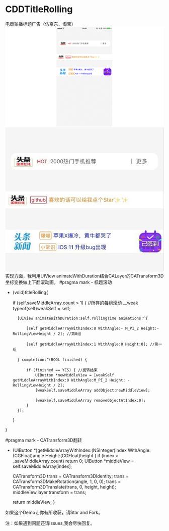 # CDDTitleRolling
电商轮播标题广告（仿京东、淘宝）
![项目效果图](https://github.com/KeenTeam1990/KTTitleRolling/blob/master/CDDTitleRolling/pic/55.gif) 
![项目结构图](https://github.com/KeenTeam1990/KTTitleRolling/blob/master/CDDTitleRolling/pic/11.jpg)
实现方面，我利用UIView animateWithDuration结合CALayer的CATransform3D坐标变换做上下翻滚动画。
#pragma mark - 标题滚动
- (void)titleRolling{
    
    if (self.saveMiddleArray.count > 1) { //所存的每组滚动
        __weak typeof(self)weakSelf = self;
        
        [UIView animateWithDuration:self.rollingTime animations:^{
            
            [self getMiddleArrayWithIndex:0 WithAngle:- M_PI_2 Height:- RollingViewHeight / 2]; //第0组
            
            [self getMiddleArrayWithIndex:1 WithAngle:0 Height:0]; //第一组
            
        } completion:^(BOOL finished) {
            
            if (finished == YES) { //旋转结束
                UIButton *newMiddleView = [weakSelf getMiddleArrayWithIndex:0 WithAngle:M_PI_2 Height: -RollingViewHeight / 2];
                [weakSelf.saveMiddleArray addObject:newMiddleView];
                
                [weakSelf.saveMiddleArray removeObjectAtIndex:0];
            }
        }];
    }
    
}

#pragma mark - CATransform3D翻转
- (UIButton *)getMiddleArrayWithIndex:(NSInteger)index WithAngle:(CGFloat)angle Height:(CGFloat)height
{
    if (index > _saveMiddleArray.count) return 0;
    UIButton *middleView = self.saveMiddleArray[index];
    
    CATransform3D trans = CATransform3DIdentity;
    trans = CATransform3DMakeRotation(angle, 1, 0, 0);
    trans = CATransform3DTranslate(trans, 0, height, height);
    middleView.layer.transform = trans;
    
    return middleView;
}


如果这个Demo让你有所收获，请Star and Fork。

注：如果遇到问题还请Issues,我会尽快回复。



